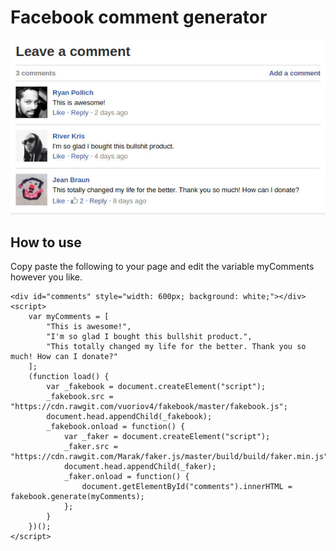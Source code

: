 
<h1>Facebook comment generator</h1>

<img src="preview.jpg"/>
<h2>How to use</h2>
Copy paste the following to your page and edit the variable myComments however you like.

    <div id="comments" style="width: 600px; background: white;"></div>
    <script>
    	var myComments = [
    		"This is awesome!",
    		"I'm so glad I bought this bullshit product.",
    		"This totally changed my life for the better. Thank you so much! How can I donate?"
    	];
    	(function load() {
    		var _fakebook = document.createElement("script");
    		_fakebook.src = "https://cdn.rawgit.com/vuoriov4/fakebook/master/fakebook.js";
    		document.head.appendChild(_fakebook);
    		_fakebook.onload = function() {
    			var _faker = document.createElement("script");
    		    _faker.src = "https://cdn.rawgit.com/Marak/faker.js/master/build/build/faker.min.js";
    		    document.head.appendChild(_faker);
    			_faker.onload = function() {
    				document.getElementById("comments").innerHTML = fakebook.generate(myComments);
    			};
    		}
    	})();
    </script>
    

